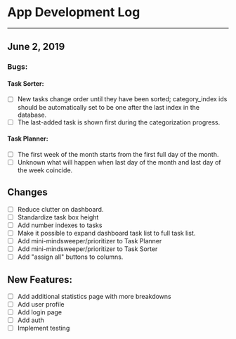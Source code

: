 # App Development Log
---
## June 2, 2019
### Bugs:
#### Task Sorter:
- [ ] New tasks change order until they have been sorted; category_index ids should be automatically set to be one after the last index in the database.
- [ ] The last-added task is shown first during the categorization progress.

#### Task Planner:
- [ ] The first week of the month starts from the first full day of the month.
- [ ] Unknown what will happen when last day of the month and last day of the week coincide.

## Changes
- [ ] Reduce clutter on dashboard.
- [ ] Standardize task box height
- [ ] Add number indexes to tasks
- [ ] Make it possible to expand dashboard task list to full task list.
- [ ] Add mini-mindsweeper/prioritizer to Task Planner
- [ ] Add mini-mindsweeper/prioritizer to Task Sorter
- [ ] Add "assign all" buttons to columns.

## New Features:
- [ ] Add additional statistics page with more breakdowns
- [ ] Add user profile
- [ ] Add login page
- [ ] Add auth
- [ ] Implement testing
